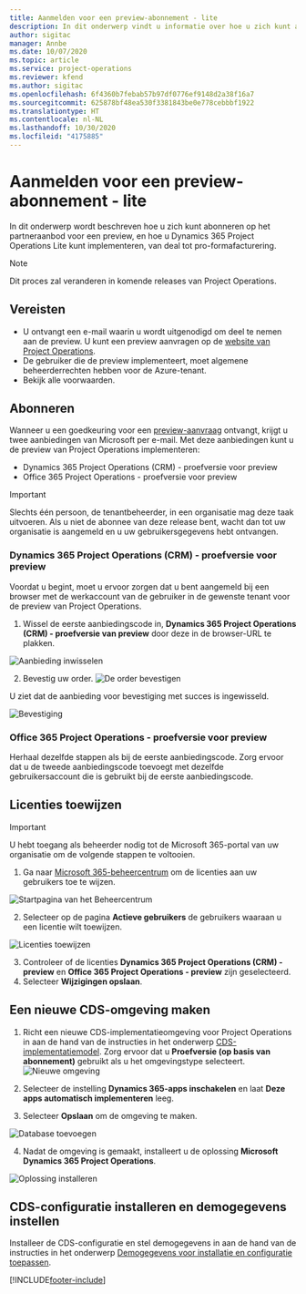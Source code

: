 ```yaml
---
title: Aanmelden voor een preview-abonnement - lite
description: In dit onderwerp vindt u informatie over hoe u zich kunt abonneren op Project Operations Lite en hoe u dit kunt implementeren, van deal tot pro-formafacturering.
author: sigitac
manager: Annbe
ms.date: 10/07/2020
ms.topic: article
ms.service: project-operations
ms.reviewer: kfend
ms.author: sigitac
ms.openlocfilehash: 6f4360b7febab57b97df0776ef9148d2a38f16a7
ms.sourcegitcommit: 625878bf48ea530f3381843be0e778cebbbf1922
ms.translationtype: HT
ms.contentlocale: nl-NL
ms.lasthandoff: 10/30/2020
ms.locfileid: "4175885"
---
```

# <a name="sign-up-for-a-preview-subscription---lite"></a>Aanmelden voor een preview-abonnement - lite 

In dit onderwerp wordt beschreven hoe u zich kunt abonneren op het partneraanbod voor een preview, en hoe u Dynamics 365 Project Operations Lite kunt implementeren, van deal tot pro-formafacturering.

> [!NOTE]
> Dit proces zal veranderen in komende releases van Project Operations.

## <a name="prerequisites"></a>Vereisten

- U ontvangt een e-mail waarin u wordt uitgenodigd om deel te nemen aan de preview. U kunt een preview aanvragen op de [website van Project Operations](https://dynamics.microsoft.com/en-us/project-operations/overview/).
- De gebruiker die de preview implementeert, moet algemene beheerderrechten hebben voor de Azure-tenant.
- Bekijk alle voorwaarden.

## <a name="subscribe"></a>Abonneren

Wanneer u een goedkeuring voor een [preview-aanvraag](https://forms.office.com/FormsPro/Pages/ResponsePage.aspx?id=v4j5cvGGr0GRqy180BHbR56j8lZs0FdAvwT75_WNFyxUMkRDV1NYQU5TNjE2VjhKOVBUNVg2R0s1NC4u) ontvangt, krijgt u twee aanbiedingen van Microsoft per e-mail. Met deze aanbiedingen kunt u de preview van Project Operations implementeren:

- Dynamics 365 Project Operations (CRM) - proefversie voor preview
- Office 365 Project Operations - proefversie voor preview

> [!IMPORTANT]
> Slechts één persoon, de tenantbeheerder, in een organisatie mag deze taak uitvoeren. Als u niet de abonnee van deze release bent, wacht dan tot uw organisatie is aangemeld en u uw gebruikersgegevens hebt ontvangen.

### <a name="dynamics-365-project-operations-crm---preview-trial"></a>Dynamics 365 Project Operations (CRM) - proefversie voor preview 

Voordat u begint, moet u ervoor zorgen dat u bent aangemeld bij een browser met de werkaccount van de gebruiker in de gewenste tenant voor de preview van Project Operations.

1. Wissel de eerste aanbiedingscode in, **Dynamics 365 Project Operations (CRM) - proefversie van preview** door deze in de browser-URL te plakken.

![Aanbieding inwisselen](./media/16RedeemFirstOfferNew.png)

2. Bevestig uw order.
![De order bevestigen](./media/17ConfirmOrderNew.png)

U ziet dat de aanbieding voor bevestiging met succes is ingewisseld.

![Bevestiging](./media/18OrderConfirmationNew.png)

### <a name="office-365-project-operations---preview-trial"></a>Office 365 Project Operations - proefversie voor preview

Herhaal dezelfde stappen als bij de eerste aanbiedingscode. Zorg ervoor dat u de tweede aanbiedingscode toevoegt met dezelfde gebruikersaccount die is gebruikt bij de eerste aanbiedingscode.

## <a name="assign-licenses"></a>Licenties toewijzen

> [!IMPORTANT]
> U hebt toegang als beheerder nodig tot de Microsoft 365-portal van uw organisatie om de volgende stappen te voltooien.


1. Ga naar [Microsoft 365-beheercentrum](https://portal.office.com/) om de licenties aan uw gebruikers toe te wijzen.

![Startpagina van het Beheercentrum](./media/14AdminPortal.png)

2. Selecteer op de pagina **Actieve gebruikers** de gebruikers waaraan u een licentie wilt toewijzen.

![Licenties toewijzen](./media/15AssignLicenses.png)

3. Controleer of de licenties **Dynamics 365 Project Operations (CRM) - preview** en **Office 365 Project Operations - preview** zijn geselecteerd. 
4. Selecteer **Wijzigingen opslaan**.

## <a name="create-a-new-cds-environment"></a>Een nieuwe CDS-omgeving maken

1. Richt een nieuwe CDS-implementatieomgeving voor Project Operations in aan de hand van de instructies in het onderwerp [CDS-implementatiemodel](lite-deployment.md). Zorg ervoor dat u **Proefversie (op basis van abonnement)** gebruikt als u het omgevingstype selecteert.
![Nieuwe omgeving](./media/19CreateEnvironment.png)

2. Selecteer de instelling **Dynamics 365-apps inschakelen** en laat **Deze apps automatisch implementeren** leeg.  
3. Selecteer **Opslaan** om de omgeving te maken.

![Database toevoegen](./media/20CreateEnvironment1.png)

4. Nadat de omgeving is gemaakt, installeert u de oplossing **Microsoft Dynamics 365 Project Operations**. 

![Oplossing installeren](./media/21InstallSolution.png)

## <a name="install-a-cds-configuration-and-setup-demo-data"></a>CDS-configuratie installeren en demogegevens instellen

Installeer de CDS-configuratie en stel demogegevens in aan de hand van de instructies in het onderwerp [Demogegevens voor installatie en configuratie toepassen](lite-apply-demo-setup-config-data.md).


[!INCLUDE[footer-include](../includes/footer-banner.md)]